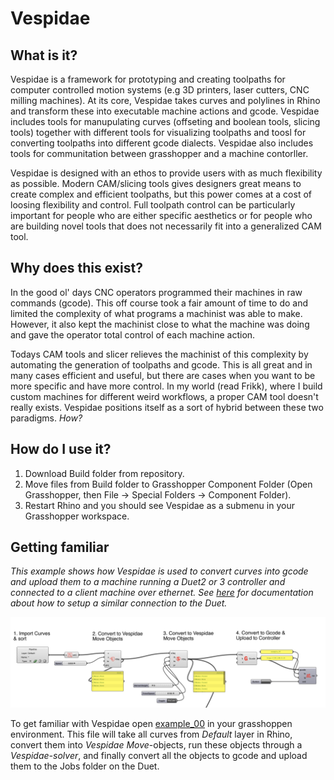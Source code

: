 # Vespidae


## What is it? 


Vespidae is a framework for prototyping and creating toolpaths for computer controlled motion systems (e.g 3D printers, laser cutters, CNC milling machines). At its core, Vespidae takes curves and polylines in Rhino and transform these into executable machine actions and gcode. Vespidae includes tools for manupulating curves (offseting and boolean tools, slicing tools) together with different tools for visualizing toolpaths and toosl for converting toolpaths into different gcode dialects. Vespidae also includes tools for communitation between grasshopper and a machine contorller. 

Vespidae is designed with an ethos to provide users with as much flexibility as possible. Modern CAM/slicing tools gives designers great means to create complex and efficient toolpaths, but this power comes at a cost of loosing flexibility and control. Full toolpath control can be particularly important for people who are either specific aesthetics or for people who are building novel tools that does not necessarily fit into a generalized CAM tool. 

## Why does this exist? 

In the good ol' days CNC operators programmed their machines in raw commands (gcode). This off course took a fair amount of time to do and limited the complexity of what programs a machinist was able to make. However, it also kept the machinist close to what the machine was doing and gave the operator total control of each machine action. 

Todays CAM tools and slicer relieves the machinist of this complexity by automating the generation of toolpaths and gcode. This is all great and in many cases efficient and useful, but there are cases when you want to be more specific and have more control. In my world (read Frikk), where I build custom machines for different weird workflows, a proper CAM tool doesn't really exists. Vespidae positions itself as a sort of hybrid between these two paradigms. *How?*

## How do I use it? 

1. Download Build folder from repository. 
3. Move files from Build folder to Grasshopper Component Folder (Open Grasshopper, then File -> Special Folders -> Component Folder).
4. Restart Rhino and you should see Vespidae as a submenu in your Grasshopper workspace. 

## Getting familiar

*This example shows how Vespidae is used to convert curves into gcode and upload them to a machine running a Duet2 or 3 controller and connected to a client machine over ethernet. See [here](https://www.jubilee3d.com/index.php?title=Duet3_Raspberry_Pi_Provisioning) for documentation about how to setup a similar connection to the Duet.* 

![Exercise: curves to vespidae objects to gcode. Find example [here]()](img/vespidae_intro_example.png)

To get familiar with Vespidae open [example_00]() in your grasshoppen environment. This file will take all curves from *Default* layer in Rhino, convert them into *Vespidae Move*-objects, run these objects through a *Vespidae-solver*, and finally convert all the objects to gcode and upload them to the Jobs folder on the Duet. 
